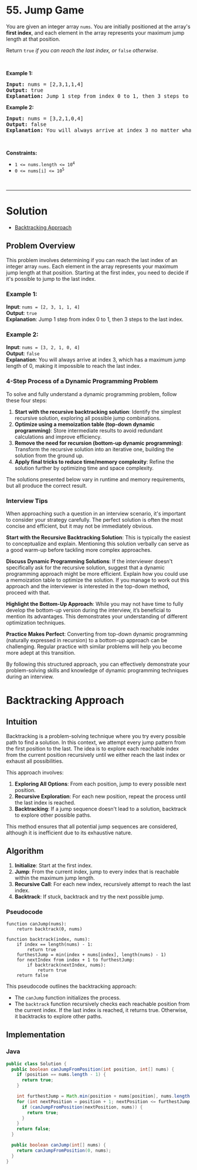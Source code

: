 # 55. Jump Game

<p>You are given an integer array <code>nums</code>. You are initially positioned at the array's <strong>first index</strong>, and each element in the array represents your maximum jump length at that position.</p>

<p>Return <code>true</code><em> if you can reach the last index, or </em><code>false</code><em> otherwise</em>.</p>

<p>&nbsp;</p>
<p><strong class="example">Example 1:</strong></p>

<pre><strong>Input:</strong> nums = [2,3,1,1,4]
<strong>Output:</strong> true
<strong>Explanation:</strong> Jump 1 step from index 0 to 1, then 3 steps to the last index.
</pre>

<p><strong class="example">Example 2:</strong></p>

<pre><strong>Input:</strong> nums = [3,2,1,0,4]
<strong>Output:</strong> false
<strong>Explanation:</strong> You will always arrive at index 3 no matter what. Its maximum jump length is 0, which makes it impossible to reach the last index.
</pre>

<p>&nbsp;</p>
<p><strong>Constraints:</strong></p>

<ul>
  <li><code>1 &lt;= nums.length &lt;= 10<sup>4</sup></code></li>
  <li><code>0 &lt;= nums[i] &lt;= 10<sup>5</sup></code></li>
</ul>

<br>

---

# Solution

- [Backtracking Approach](#backtracking-approach)

## Problem Overview

This problem involves determining if you can reach the last index of an integer array `nums`. Each element in the array represents your maximum jump length at that position. Starting at the first index, you need to decide if it's possible to jump to the last index.

### Example 1:
**Input**: `nums = [2, 3, 1, 1, 4]`  
**Output**: `true`  
**Explanation**: Jump 1 step from index 0 to 1, then 3 steps to the last index.

### Example 2:
**Input**: `nums = [3, 2, 1, 0, 4]`  
**Output**: `false`  
**Explanation**: You will always arrive at index 3, which has a maximum jump length of 0, making it impossible to reach the last index.

### 4-Step Process of a Dynamic Programming Problem

To solve and fully understand a dynamic programming problem, follow these four steps:

1. **Start with the recursive backtracking solution**: Identify the simplest recursive solution, exploring all possible jump combinations.
2. **Optimize using a memoization table (top-down dynamic programming)**: Store intermediate results to avoid redundant calculations and improve efficiency.
3. **Remove the need for recursion (bottom-up dynamic programming)**: Transform the recursive solution into an iterative one, building the solution from the ground up.
4. **Apply final tricks to reduce time/memory complexity**: Refine the solution further by optimizing time and space complexity.

The solutions presented below vary in runtime and memory requirements, but all produce the correct result.

### Interview Tips

When approaching such a question in an interview scenario, it's important to consider your strategy carefully. The perfect solution is often the most concise and efficient, but it may not be immediately obvious.

**Start with the Recursive Backtracking Solution**: This is typically the easiest to conceptualize and explain. Mentioning this solution verbally can serve as a good warm-up before tackling more complex approaches. 

**Discuss Dynamic Programming Solutions**: If the interviewer doesn't specifically ask for the recursive solution, suggest that a dynamic programming approach might be more efficient. Explain how you could use a memoization table to optimize the solution. If you manage to work out this approach and the interviewer is interested in the top-down method, proceed with that. 

**Highlight the Bottom-Up Approach**: While you may not have time to fully develop the bottom-up version during the interview, it’s beneficial to mention its advantages. This demonstrates your understanding of different optimization techniques.

**Practice Makes Perfect**: Converting from top-down dynamic programming (naturally expressed in recursion) to a bottom-up approach can be challenging. Regular practice with similar problems will help you become more adept at this transition.

By following this structured approach, you can effectively demonstrate your problem-solving skills and knowledge of dynamic programming techniques during an interview.

# Backtracking Approach

## **Intuition**

Backtracking is a problem-solving technique where you try every possible path to find a solution. In this context, we attempt every jump pattern from the first position to the last. The idea is to explore each reachable index from the current position recursively until we either reach the last index or exhaust all possibilities.

This approach involves:
1. **Exploring All Options**: From each position, jump to every possible next position.
2. **Recursive Exploration**: For each new position, repeat the process until the last index is reached.
3. **Backtracking**: If a jump sequence doesn't lead to a solution, backtrack to explore other possible paths.

This method ensures that all potential jump sequences are considered, although it is inefficient due to its exhaustive nature.

## **Algorithm**

1. **Initialize**: Start at the first index.
2. **Jump**: From the current index, jump to every index that is reachable within the maximum jump length.
3. **Recursive Call**: For each new index, recursively attempt to reach the last index.
4. **Backtrack**: If stuck, backtrack and try the next possible jump.

### **Pseudocode**

```pseudo
function canJump(nums):
    return backtrack(0, nums)

function backtrack(index, nums):
    if index == length(nums) - 1:
        return true
    furthestJump = min(index + nums[index], length(nums) - 1)
    for nextIndex from index + 1 to furthestJump:
        if backtrack(nextIndex, nums):
            return true
    return false
```

This pseudocode outlines the backtracking approach:
- The `canJump` function initializes the process.
- The `backtrack` function recursively checks each reachable position from the current index. If the last index is reached, it returns true. Otherwise, it backtracks to explore other paths.

## **Implementation**

### Java

```java
public class Solution {
  public boolean canJumpFromPosition(int position, int[] nums) {
    if (position == nums.length - 1) {
      return true;
    }

    int furthestJump = Math.min(position + nums[position], nums.length - 1);
    for (int nextPosition = position + 1; nextPosition <= furthestJump; nextPosition++) {
      if (canJumpFromPosition(nextPosition, nums)) {
        return true;
      }
    }
    return false;
  }

  public boolean canJump(int[] nums) {
    return canJumpFromPosition(0, nums);
  }
}
```

